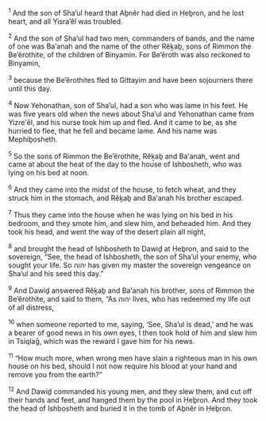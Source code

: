 <sup>1</sup> And the son of Sha’ul heard that Aḇnĕr had died in Ḥeḇron, and he lost heart, and all Yisra’ĕl was troubled.

<sup>2</sup> And the son of Sha’ul had two men, commanders of bands, and the name of one was Ba‛anah and the name of the other Rĕḵaḇ, sons of Rimmon the Be’ĕrothite, of the children of Binyamin. For Be’ĕroth was also reckoned to Binyamin,

<sup>3</sup> because the Be’ĕrothites fled to Gittayim and have been sojourners there until this day.

<sup>4</sup> Now Yehonathan, son of Sha’ul, had a son who was lame in his feet. He was five years old when the news about Sha’ul and Yehonathan came from Yizre‛ĕl, and his nurse took him up and fled. And it came to be, as she hurried to flee, that he fell and became lame. And his name was Mephiḇosheth.

<sup>5</sup> So the sons of Rimmon the Be’ĕrothite, Rĕḵaḇ and Ba‛anah, went and came at about the heat of the day to the house of Ishbosheth, who was lying on his bed at noon.

<sup>6</sup> And they came into the midst of the house, to fetch wheat, and they struck him in the stomach, and Rĕḵaḇ and Ba‛anah his brother escaped.

<sup>7</sup> Thus they came into the house when he was lying on his bed in his bedroom, and they smote him, and slew him, and beheaded him. And they took his head, and went the way of the desert plain all night,

<sup>8</sup> and brought the head of Ishbosheth to Dawiḏ at Ḥeḇron, and said to the sovereign, “See, the head of Ishbosheth, the son of Sha’ul your enemy, who sought your life. So יהוה has given my master the sovereign vengeance on Sha’ul and his seed this day.”

<sup>9</sup> And Dawiḏ answered Rĕḵaḇ and Ba‛anah his brother, sons of Rimmon the Be’ĕrothite, and said to them, “As יהוה lives, who has redeemed my life out of all distress,

<sup>10</sup> when someone reported to me, saying, ‘See, Sha’ul is dead,’ and he was a bearer of good news in his own eyes, I then took hold of him and slew him in Tsiqlaḡ, which was the reward I gave him for his news.

<sup>11</sup> “How much more, when wrong men have slain a righteous man in his own house on his bed, should I not now require his blood at your hand and remove you from the earth?”

<sup>12</sup> And Dawiḏ commanded his young men, and they slew them, and cut off their hands and feet, and hanged them by the pool in Ḥeḇron. And they took the head of Ishbosheth and buried it in the tomb of Aḇnĕr in Ḥeḇron.


